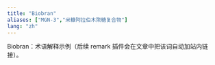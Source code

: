 ```yaml
---
title: "Biobran"
aliases: ["MGN-3","米糠阿拉伯木聚糖复合物"]
lang: "zh"
---
```


Biobran：术语解释示例（后续 remark 插件会在文章中把该词自动加站内链接）。
